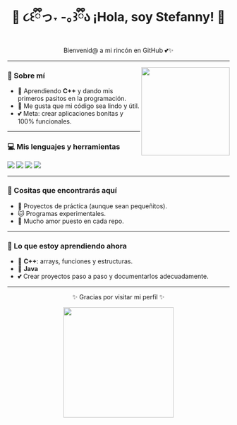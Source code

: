 <h1 align="center"> 🌸 ૮꒰ྀིっ˕ -｡꒱ྀིა  ¡Hola, soy Stefanny! 🌸 </h1>
<p align="center">Bienvenid@ a mi rincón en GitHub 💕✨</p>

---

<img src="https://media.giphy.com/media/JIX9t2j0ZTN9S/giphy.gif" width="200" align="right">

### 🎀 Sobre mí
- 🌸 Aprendiendo **C++** y dando mis primeros pasitos en la programación.  
- 🧸 Me gusta que mi código sea lindo y útil.  
- 💕 Meta: crear aplicaciones bonitas y 100% funcionales.  

---

### 💻 Mis lenguajes y herramientas
<p>
<img src="https://img.shields.io/badge/C++-ffb6c1?style=for-the-badge&logo=cplusplus&logoColor=white"/>  
<img src="https://img.shields.io/badge/FlutterFlow-ff69b4?style=for-the-badge&logo=flutter&logoColor=white"/>  
<img src="https://img.shields.io/badge/Visual%20Studio%20Code-fda4ba?style=for-the-badge&logo=visualstudiocode&logoColor=white"/>  
<img src="https://img.shields.io/badge/Java-ffc0cb?style=for-the-badge&logo=openjdk&logoColor=black"/>  
</p>

---

### 🌈 Cositas que encontrarás aquí
- 🎀 Proyectos de práctica (aunque sean pequeñitos).  
- 🐱 Programas experimentales.  
- 🌸 Mucho amor puesto en cada repo.  

---

### 🌷 Lo que estoy aprendiendo ahora
- 🧸 **C++**: arrays, funciones y estructuras.  
- 🌸 **Java**
- 💕 Crear proyectos paso a paso y documentarlos adecuadamente.  

---

<p align="center">✨ Gracias por visitar mi perfil ✨</p>
<p align="center">
<img src="https://media.giphy.com/media/MDJ9IbxxvDUQM/giphy.gif" width="250">
</p>
